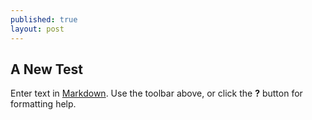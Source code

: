 ```yaml
---
published: true
layout: post
---
```

## A New Test

Enter text in [Markdown](http://daringfireball.net/projects/markdown/). Use the toolbar above, or click the **?** button for formatting help.
